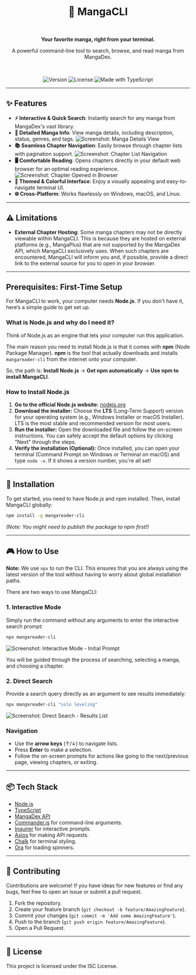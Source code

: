 <div align="center">
  <br />
  <h1>📖 MangaCLI</h1>
  <br />
  <p><strong>Your favorite manga, right from your terminal.</strong></p>
  <p>A powerful command-line tool to search, browse, and read manga from MangaDex.</p>
  <br />
  <p>
    <img src="https://img.shields.io/badge/version-1.0.0-blue.svg" alt="Version">
    <img src="https://img.shields.io/badge/license-ISC-green.svg" alt="License">
    <img src="https://img.shields.io/badge/made%20with-TypeScript-blue.svg" alt="Made with TypeScript">
  </p>
</div>

---

## ✨ Features

- **⚡️ Interactive & Quick Search**: Instantly search for any manga from MangaDex's vast library.
- **📖 Detailed Manga Info**: View manga details, including description, status, genres, and tags.
  ![Screenshot: Manga Details View](img/manga-details.png)
- **📚 Seamless Chapter Navigation**: Easily browse through chapter lists with pagination support.
  ![Screenshot: Chapter List Navigation](img/chapter-list.png)
- **🖥️ Comfortable Reading**: Opens chapters directly in your default web browser for an optimal reading experience.
  ![Screenshot: Chapter Opened in Browser](img/chapter-example.png)
- **🎨 Themed & Colorful Interface**: Enjoy a visually appealing and easy-to-navigate terminal UI.
- **🌐 Cross-Platform**: Works flawlessly on Windows, macOS, and Linux.

---

## ⚠️ Limitations

- **External Chapter Hosting**: Some manga chapters may not be directly viewable within MangaCLI. This is because they are hosted on external platforms (e.g., MangaPlus) that are not supported by the MangaDex API, which MangaCLI exclusively uses. When such chapters are encountered, MangaCLI will inform you and, if possible, provide a direct link to the external source for you to open in your browser.

---

## Prerequisites: First-Time Setup

For MangaCLI to work, your computer needs **Node.js**. If you don't have it, here’s a simple guide to get set up.

### What is Node.js and why do I need it?

Think of Node.js as an engine that lets your computer run this application.

The main reason you need to install Node.js is that it comes with **npm** (Node Package Manager). **npm** is the tool that actually downloads and installs `mangareader-cli` from the internet onto your computer.

So, the path is: **Install Node.js** → **Get npm automatically** → **Use npm to install MangaCLI**.

### How to Install Node.js

1.  **Go to the official Node.js website:** [nodejs.org](https://nodejs.org/en/download/)
2.  **Download the installer:** Choose the **LTS** (Long-Term Support) version for your operating system (e.g., Windows Installer or macOS Installer). LTS is the most stable and recommended version for most users.
3.  **Run the installer:** Open the downloaded file and follow the on-screen instructions. You can safely accept the default options by clicking "Next" through the steps.
4.  **Verify the installation (Optional):** Once installed, you can open your terminal (Command Prompt on Windows or Terminal on macOS) and type `node -v`. If it shows a version number, you're all set!

---

## 🚀 Installation

To get started, you need to have Node.js and npm installed. Then, install MangaCLI globally:

```bash
npm install -g mangareader-cli
```

_(Note: You might need to publish the package to npm first!)_

---

## 🎮 How to Use

**Note:** We use `npx` to run the CLI. This ensures that you are always using the latest version of the tool without having to worry about global installation paths.

There are two ways to use MangaCLI:

### 1. Interactive Mode

Simply run the command without any arguments to enter the interactive search prompt:

```bash
npx mangareader-cli
```

![Screenshot: Interactive Mode - Initial Prompt](img/initial-prompt.png)

You will be guided through the process of searching, selecting a manga, and choosing a chapter.

### 2. Direct Search

Provide a search query directly as an argument to see results immediately:

```bash
npx mangareader-cli "solo leveling"
```

![Screenshot: Direct Search - Results List](img/direct-search-results.png)

### Navigation

- Use the **arrow keys** (↑/↓) to navigate lists.
- Press **Enter** to make a selection.
- Follow the on-screen prompts for actions like going to the next/previous page, viewing chapters, or exiting.

---

## 📦 Tech Stack

- [Node.js](https://nodejs.org/)
- [TypeScript](https://www.typescriptlang.org/)
- [MangaDex API](https://api.mangadex.org/docs/)
- [Commander.js](https://github.com/tj/commander.js/) for command-line arguments.
- [Inquirer](https://github.com/SBoudrias/Inquirer.js/) for interactive prompts.
- [Axios](https://axios-http.com/) for making API requests.
- [Chalk](https://github.com/chalk/chalk) for terminal styling.
- [Ora](https://github.com/sindresorhus/ora) for loading spinners.

---

## 🤝 Contributing

Contributions are welcome! If you have ideas for new features or find any bugs, feel free to open an issue or submit a pull request.

1. Fork the repository.
2. Create your feature branch (`git checkout -b feature/AmazingFeature`).
3. Commit your changes (`git commit -m 'Add some AmazingFeature'`).
4. Push to the branch (`git push origin feature/AmazingFeature`).
5. Open a Pull Request.

---

## 📄 License

This project is licensed under the ISC License.
